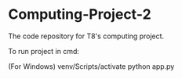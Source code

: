 # Computing-Project-2
The code repository for T8's computing project.

To run project in cmd:

(For Windows)
venv/Scripts/activate
python app.py
